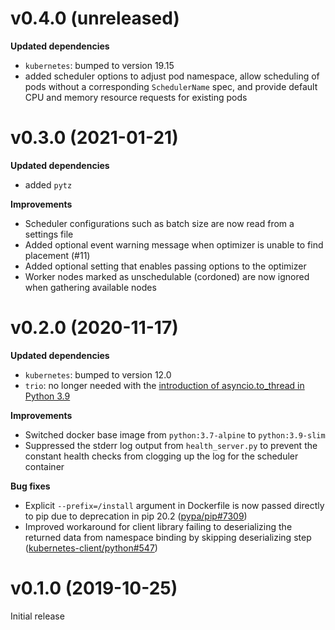 # v0.4.0 (unreleased)
**Updated dependencies**
- `kubernetes`: bumped to version 19.15
- added scheduler options to adjust pod namespace, allow scheduling of pods without a corresponding `SchedulerName` spec, and provide default CPU and memory resource requests for existing pods

# v0.3.0 (2021-01-21)
**Updated dependencies**
- added `pytz`

**Improvements**
- Scheduler configurations such as batch size are now read from a settings file
- Added optional event warning message when optimizer is unable to find placement (#11)
- Added optional setting that enables passing options to the optimizer
- Worker nodes marked as unschedulable (cordoned) are now ignored when gathering available nodes

# v0.2.0 (2020-11-17)
**Updated dependencies**
- `kubernetes`: bumped to version 12.0
- `trio`: no longer needed with the [introduction of asyncio.to_thread in Python 3.9](https://docs.python.org/3.9/library/asyncio-task.html#running-in-threads)

**Improvements**
- Switched docker base image from `python:3.7-alpine` to `python:3.9-slim`
- Suppressed the stderr log output from `health_server.py` to prevent the constant health checks from clogging up the log for the scheduler container

**Bug fixes**
- Explicit `--prefix=/install` argument in Dockerfile is now passed directly to pip due to deprecation in pip 20.2 ([pypa/pip#7309](https://github.com/pypa/pip/issues/7309))
- Improved workaround for client library failing to deserializing the returned data from namespace binding by skipping deserializing step ([kubernetes-client/python#547](https://github.com/kubernetes-client/python/issues/547))

# v0.1.0 (2019-10-25)
Initial release
